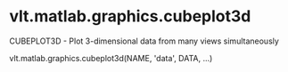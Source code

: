 # vlt.matlab.graphics.cubeplot3d

  CUBEPLOT3D - Plot 3-dimensional data from many views simultaneously
 
  vlt.matlab.graphics.cubeplot3d(NAME, 'data', DATA, ...)
